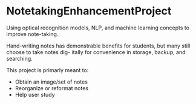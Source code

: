 # NotetakingEnhancementProject
Using optical recognition models, NLP, and machine learning concepts to improve note-taking.

Hand-writing notes has demonstrable benefits for students, but many still choose to take notes dig-
itally for convenience in storage, backup, and searching.

This project is primarly meant to:
- Obtain an image/set of notes
- Reorganize or reformat notes
- Help user study
